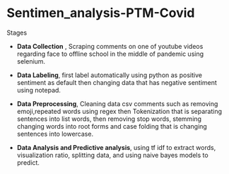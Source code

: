 # Sentimen_analysis-PTM-Covid


Stages


- **Data Collection** , Scraping comments on one of youtube videos regarding face to offline school in the middle of pandemic using selenium.

- **Data Labeling**, first label automatically using python as positive sentiment as default then changing data that has negative sentiment using notepad.

- **Data Preprocessing**, Cleaning data csv comments such as removing emoji,repeated words using regex then Tokenization that is separating sentences into list words, then removing stop words, stemming changing words into root forms and case folding that is changing sentences into lowercase.

- **Data Analysis and Predictive analysis**, using tf idf to extract words, visualization ratio, splitting data, and using naive bayes models to predict.

